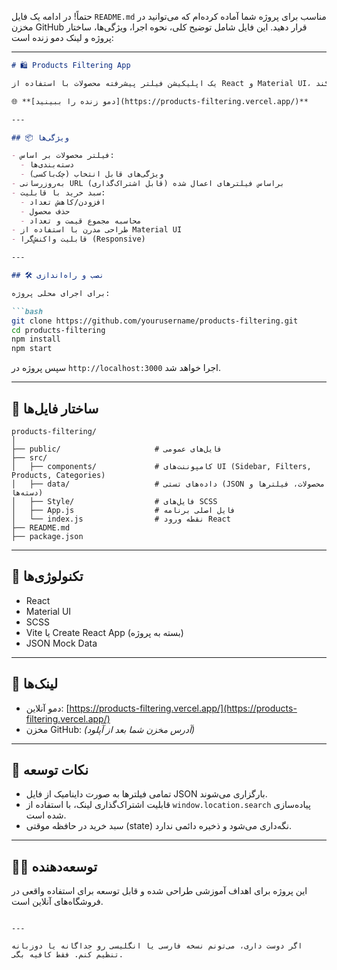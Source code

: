 حتماً! در ادامه یک فایل `README.md` مناسب برای پروژه شما آماده کرده‌ام که می‌توانید در مخزن GitHub قرار دهید. این فایل شامل توضیح کلی، نحوه اجرا، ویژگی‌ها، ساختار پروژه و لینک دمو زنده است:

---

```markdown
# 🛍️ Products Filtering App

یک اپلیکیشن فیلتر پیشرفته محصولات با استفاده از React و Material UI، که قابلیت فیلتر بر اساس دسته‌بندی و ویژگی‌ها را به همراه قابلیت افزودن به سبد خرید و اشتراک‌گذاری لینک فیلتر شده فراهم می‌کند.

🌐 **[دمو زنده را ببینید](https://products-filtering.vercel.app/)**

---

## 📦 ویژگی‌ها

- فیلتر محصولات بر اساس:
  - دسته‌بندی‌ها
  - ویژگی‌های قابل انتخاب (چک‌باکسی)
- به‌روزرسانی URL براساس فیلترهای اعمال شده (قابل اشتراک‌گذاری)
- سبد خرید با قابلیت:
  - افزودن/کاهش تعداد
  - حذف محصول
  - محاسبه مجموع قیمت و تعداد
- طراحی مدرن با استفاده از Material UI
- قابلیت واکنش‌گرا (Responsive)

---

## 🛠️ نصب و راه‌اندازی

برای اجرای محلی پروژه:

```bash
git clone https://github.com/yourusername/products-filtering.git
cd products-filtering
npm install
npm start
```

سپس پروژه در `http://localhost:3000` اجرا خواهد شد.

---

## 📁 ساختار فایل‌ها

```
products-filtering/
│
├── public/                     # فایل‌های عمومی
├── src/
│   ├── components/             # کامپوننت‌های UI (Sidebar, Filters, Products, Categories)
│   ├── data/                   # داده‌های تستی (JSON محصولات، فیلترها و دسته‌ها)
│   ├── Style/                  # فایل‌های SCSS
│   ├── App.js                  # فایل اصلی برنامه
│   └── index.js                # نقطه ورود React
├── README.md
├── package.json
```

---

## 🧠 تکنولوژی‌ها

- React
- Material UI
- SCSS
- Vite یا Create React App (بسته به پروژه)
- JSON Mock Data

---

## 🔗 لینک‌ها

- دمو آنلاین: [https://products-filtering.vercel.app/](https://products-filtering.vercel.app/)
- مخزن GitHub: _(آدرس مخزن شما بعد از آپلود)_

---

## 📌 نکات توسعه

- تمامی فیلترها به صورت داینامیک از فایل JSON بارگزاری می‌شوند.
- قابلیت اشتراک‌گذاری لینک، با استفاده از `window.location.search` پیاده‌سازی شده است.
- سبد خرید در حافظه موقتی (state) نگه‌داری می‌شود و ذخیره دائمی ندارد.

---

## 👨‍💻 توسعه‌دهنده

این پروژه برای اهداف آموزشی طراحی شده و قابل توسعه برای استفاده واقعی در فروشگاه‌های آنلاین است.

```

---

اگر دوست داری، می‌تونم نسخه فارسی یا انگلیسی رو جداگانه یا دوزبانه تنظیم کنم. فقط کافیه بگی.
